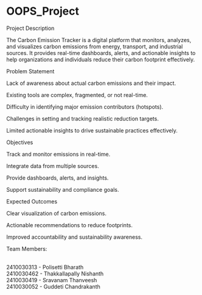# OOPS_Project
Project Description

The Carbon Emission Tracker is a digital platform that monitors, analyzes, and visualizes carbon emissions from energy, transport, and industrial sources. It provides real-time dashboards, alerts, and actionable insights to help organizations and individuals reduce their carbon footprint effectively.

Problem Statement

Lack of awareness about actual carbon emissions and their impact.

Existing tools are complex, fragmented, or not real-time.

Difficulty in identifying major emission contributors (hotspots).

Challenges in setting and tracking realistic reduction targets.

Limited actionable insights to drive sustainable practices effectively.

Objectives

Track and monitor emissions in real-time.

Integrate data from multiple sources.

Provide dashboards, alerts, and insights.

Support sustainability and compliance goals.

Expected Outcomes

Clear visualization of carbon emissions.

Actionable recommendations to reduce footprints.

Improved accountability and sustainability awareness.




Team Members:

<br>2410030313 - Polisetti Bharath
<br>2410030462 - Thakkallapally Nishanth
<br>2410030419 - Sravanam Thanveesh
<br>2410030052 - Guddeti Chandrakanth
